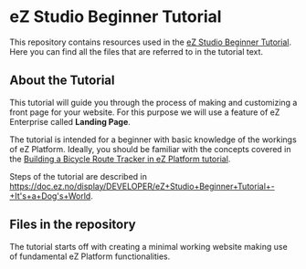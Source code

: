 # eZ Studio Beginner Tutorial

This repository contains resources used in the [eZ Studio Beginner Tutorial](https://doc.ez.no/display/DEVELOPER/eZ+Studio+Beginner+Tutorial+-+It's+a+Dog's+World). Here you can find all the files that are referred to in the tutorial text.

## About the Tutorial

This tutorial will guide you through the process of making and customizing a front page for your website. For this purpose we will use a feature of eZ Enterprise called **Landing Page**.

The tutorial is intended for a beginner with basic knowledge of the workings of eZ Platform. Ideally, you should be familiar with the concepts covered in the [Building a Bicycle Route Tracker in eZ Platform tutorial](https://doc.ez.no/display/DEVELOPER/Building+a+Bicycle+Route+Tracker+in+eZ+Platform).

Steps of the tutorial are described in https://doc.ez.no/display/DEVELOPER/eZ+Studio+Beginner+Tutorial+-+It's+a+Dog's+World.

## Files in the repository

The tutorial starts off with creating a minimal working website making use of fundamental eZ Platform functionalities.
